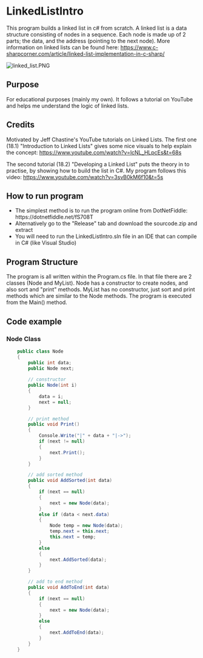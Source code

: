 # LinkedListIntro

This program builds a linked list in c# from scratch. A linked list is a data 
structure consisting of nodes in a sequence. Each node is made up of 2 parts; the data, and the address (pointing to the next node). More information on linked lists can be found here:
https://www.c-sharpcorner.com/article/linked-list-implementation-in-c-sharp/

![linked_list.PNG](https://gamblepants.github.io/img/linked_list.PNG)

## Purpose

For educational purposes (mainly my own). It follows a tutorial on YouTube and helps me understand the logic of linked lists.

## Credits

Motivated by Jeff Chastine's YouTube tutorials on Linked Lists. The first one (18.1) "Introduction to Linked Lists" gives some nice visuals to help explain the concept:
https://www.youtube.com/watch?v=lcNL_HLpcEs&t=68s

The second tutorial (18.2) "Developing a Linked List" puts the theory in to practise, by showing how to build the list in C#. My program follows this video:
https://www.youtube.com/watch?v=3svB0kM6f10&t=5s

## How to run program

<ul>
  <li>The simplest method is to run the program online from DotNetFiddle: https://dotnetfiddle.net/fS708T</li>
  <li>Alternatively go to the "Release" tab and download the sourcode.zip and extract</li>
  <li>You will need to run the LinkedListIntro.sln file in an IDE that can compile in C# (like Visual Studio)</li>
</ul>

## Program Structure

The program is all written within the Program.cs file. In that file there are 2 classes (Node and MyList). Node has a constructor to create nodes, and also sort and "print" methods. MyList has no constructor, just sort and print methods which are similar to the Node methods. The program is executed from the Main() method.

## Code example

### Node Class

```C#
	public class Node
	{
		public int data;
		public Node next;
		
		// constructor
		public Node(int i)
		{
			data = i;
			next = null;
		}

		// print method
		public void Print()
		{
			Console.Write("|" + data + "|->");
			if (next != null)
			{
				next.Print();
			}
		}

		// add sorted method
		public void AddSorted(int data)
		{
			if (next == null)
			{
				next = new Node(data);
			}
			else if (data < next.data)
			{
				Node temp = new Node(data);
				temp.next = this.next;
				this.next = temp;
			}
			else
			{
				next.AddSorted(data);
			}
		}

		// add to end method
		public void AddToEnd(int data)
		{
			if (next == null)
			{
				next = new Node(data);
			}
			else
			{
				next.AddToEnd(data);
			}
		}
	}
```


